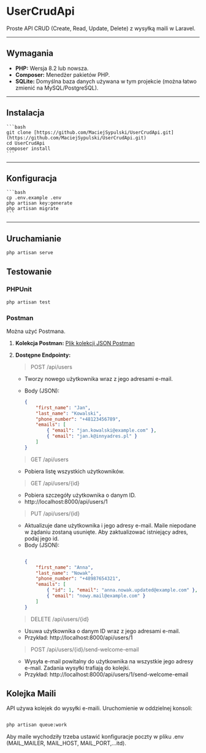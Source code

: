 # UserCrudApi

Proste API CRUD (Create, Read, Update, Delete) z wysyłką maili w Laravel.

---

## Wymagania

* **PHP:** Wersja 8.2 lub nowsza.
* **Composer:** Menedżer pakietów PHP.
* **SQLite:** Domyślna baza danych używana w tym projekcie (można łatwo zmienić na MySQL/PostgreSQL).

---

## Instalacja

    ```bash
    git clone [https://github.com/MaciejSypulski/UserCrudApi.git](https://github.com/MaciejSypulski/UserCrudApi.git)
    cd UserCrudApi
    composer install
    ```
---

## Konfiguracja

    ```bash
    cp .env.example .env
    php artisan key:generate
    php artisan migrate
    ```
---

## Uruchamianie

```bash
php artisan serve
```
## Testowanie 

### PHPUnit

```bash
php artisan test
```

### Postman

Można użyć Postmana.

1. **Kolekcja Postman:**
    [Plik kolekcji JSON Postman](https://gist.github.com/MaciejSypulski/4c83e3d75e6859be050ee21e8f3a7a86)

2. **Dostępne Endpointy:**

    > POST /api/users
    - Tworzy nowego użytkownika wraz z jego adresami e-mail.
        
    - Body (JSON):
            
        ```JSON
        {
            "first_name": "Jan",
            "last_name": "Kowalski",
            "phone_number": "+48123456789",
            "emails": [
                { "email": "jan.kowalski@example.com" },
                { "email": "jan.k@innyadres.pl" }
            ]
        }
        ```

    > GET /api/users 

    - Pobiera listę wszystkich użytkowników.

    > GET /api/users/{id}

    - Pobiera szczegóły użytkownika o danym ID.
    - http://localhost:8000/api/users/1

    > PUT /api/users/{id}

    - Aktualizuje dane użytkownika i jego adresy e-mail. Maile niepodane w żądaniu zostaną usunięte. Aby zaktualizować istniejący adres, podaj jego id.
    - Body (JSON):
        ```JSON

        {
            "first_name": "Anna",
            "last_name": "Nowak",
            "phone_number": "+48987654321",
            "emails": [
                { "id": 1, "email": "anna.nowak.updated@example.com" },
                { "email": "nowy.mail@example.com" }
            ]
        }
        ```

    > DELETE /api/users/{id}
    - Usuwa użytkownika o danym ID wraz z jego adresami e-mail.
    - Przykład: http://localhost:8000/api/users/1

    > POST /api/users/{id}/send-welcome-email

    - Wysyła e-mail powitalny do użytkownika na wszystkie jego adresy e-mail. Zadania wysyłki trafiają do kolejki.
    - Przykład: http://localhost:8000/api/users/1/send-welcome-email

## Kolejka Maili

API używa kolejek do wysyłki e-maili. Uruchomienie w oddzielnej konsoli:

```Bash

php artisan queue:work

```
Aby maile wychodziły trzeba ustawić konfiguracje poczty w pliku .env 
(MAIL_MAILER, MAIL_HOST, MAIL_PORT,...itd).